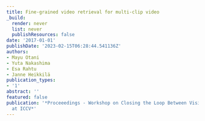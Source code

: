 ```yaml
---
title: Fine-grained video retrieval for multi-clip video
_build:
  render: never
  list: never
  publishResources: false
date: '2017-01-01'
publishDate: '2023-02-15T06:28:44.541136Z'
authors:
- Mayu Otani
- Yuta Nakashima
- Esa Rahtu
- Janne Heikkilä
publication_types:
- '1'
abstract: ''
featured: false
publication: '*Proceeedings - Workshop on Closing the Loop Between Vision and Language
  at ICCV*'
---
```


